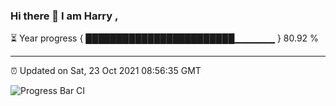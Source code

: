 ### Hi there 👋 I am Harry , 

⏳ Year progress { ████████████████████████▁▁▁▁▁▁ } 80.92 %

---

⏰ Updated on Sat, 23 Oct 2021 08:56:35 GMT

![Progress Bar CI](https://github.com/duykhang68/duykhang68/workflows/Progress%20Bar%20CI/badge.svg)
